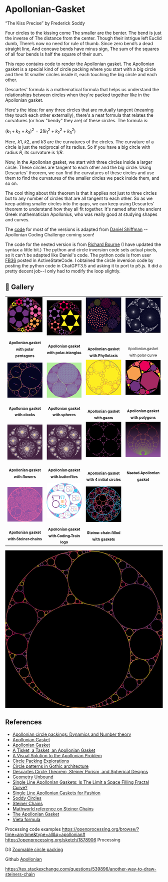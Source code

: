 # Apollonian-Gasket

“The Kiss Precise” by Frederick Soddy

Four circles to the kissing come
The smaller are the benter.
The bend is just the inverse of
The distance from the center.
Though their intrigue left Euclid dumb,
There’s now no need for rule of thumb.
Since zero bend’s a dead straight line,
And concave bends have minus sign,
The sum of the squares of all four bends
Is half the square of their sum.

This repo contains code to render the Apollonian gasket. The Apollonian gasket is a special kind of circle packing where you start with a big circle and then fit smaller circles inside it, each touching the big circle and each other.

Descartes' formula is a mathematical formula that helps us understand the relationships between circles when they're packed together like in the Apollonian gasket.

Here's the idea: for any three circles that are mutually tangent (meaning they touch each other externally), there's a neat formula that relates the curvatures (or how "bendy" they are) of these circles. The formula is:

$(k_1 + k_2 + k_3)^2 = 2(k_1^2 + k_2^2 + k_3^2)$

Here, $k1$, $k2$, and $k3$ are the curvatures of the circles. The curvature of a circle is just the reciprocal of its radius. So if you have a big circle with radius $R$, its curvature is $1/R$.

Now, in the Apollonian gasket, we start with three circles inside a larger circle. These circles are tangent to each other and the big circle. Using Descartes' theorem, we can find the curvatures of these circles and use them to find the curvatures of the smaller circles we pack inside them, and so on.

The cool thing about this theorem is that it applies not just to three circles but to any number of circles that are all tangent to each other. So as we keep adding smaller circles into the gaps, we can keep using Descartes' theorem to understand how they all fit together. It's named after the ancient Greek mathematician Apollonius, who was really good at studying shapes and curves.

The [code](https://editor.p5js.org/codingtrain/sketches/zrq8KHXnO) for most of the versions is adapted from [Daniel Shiffman](https://thecodingtrain.com) -- Apollonian Coding Challenge coming soon!

The code for the nested version is from [Richard Bourne](https://openprocessing.org/user/162823?view=sketches&o=48) (I have updated the syntax a little bit.) The python and circle inversion code sets actual pixels, so it can't be adapted like Daniel's code. The python code is from user [FB36](https://code.activestate.com/recipes/users/4172570/) posted in ActiveStateCode. I obtained the circle inversion code by posting the python code in ChatGPT3.5 and asking it to port to p5.js. It did a pretty decent job--I only had to modify the loop slightly.

## 🌄 Gallery

<!-- IMAGE-LIST:START - Do not remove or modify this section -->
<!-- prettier-ignore-start -->
<!-- markdownlint-disable -->
<table>
  <tbody>
    <tr>
      <td align="center"><a href=""> <img class="img" src="assets/apollonian-pentagons.jpg" alt="Apollonian gasket with 6 pentagons" style="vertical-align:top;" width="500" /><br /><sub><b><br/>Apollonian gasket with polar pentagons</b></sub></a></td>
      <td align="center"><a href=""> <img class="img" src="assets/apollonian-triangles.jpg" alt="Apollonian gasket with polar triangles" style="vertical-align:top;" width="500" /><br /><sub><b><br/>Apollonian gasket with polar triangles</b></sub></a></td>
     <td align="center"><a href=""> <img class="img" src="assets/apollonian-phyllotaxis.jpg" alt="Apollonian gasket with Phyllotaxis" style=" display: block;
    margin-left: auto;
    margin-right: auto;" width="500" /><br /><sub><b><br/>Apollonian gasket with Phyllotaxis</b></sub></a></td>
     <td align="center"><a href=""> <img class="img" src="assets/apollonian-starburst.jpg" alt="Apollonian gasket with polar curve" style=" display: block;
    margin-left: auto;
    margin-right: auto;" width="500" /><br /><sub><b><br/></b>Apollonian gasket with polar curve</sub></a></td>
    </tr>
<tr>
      <td align="center"><a href=""> <img class="img" src="assets/clocks.jpg" alt="Apollonian gasket with clocks" style="vertical-align:top;" width="500" /><br /><sub><b><br/>Apollonian gasket with clocks</b></sub></a></td>
      <td align="center"><a href=""> <img class="img" src="assets/apollonian-3d.jpg" alt="Circle Inversion with spheres" style="vertical-align:top;" width="500" /><br /><sub><b><br/>Apollonian gasket with spheres</b></sub></a></td>
     <td align="center"><a href=""> <img class="img" src="assets/apollonian-gears.jpg" alt="Apollonian gasket with gears" style=" display: block;
    margin-left: auto;
    margin-right: auto;" width="500" /><br /><sub><b><br/>Apollonian gasket with gears</b></sub></a></td>
     <td align="center"><a href=""> <img class="img" src="assets/apollonian-polygon.jpg" alt="Apollonian gasket with polygons" style=" display: block;
    margin-left: auto;
    margin-right: auto;" width="500" /><br /><sub><b><br/>Apollonian gasket with polygons</b></sub></a></td>
    </tr>

<tr>
      <td align="center"><a href=""> <img class="img" src="assets/apollonian-chrysanthemum.jpg" alt="Apollonian gasket with flowers" style="vertical-align:top;" width="500" /><br /><sub><b><br/>Apollonian gasket with flowers</b></sub></a></td>
      <td align="center"><a href=""> <img class="img" src="assets/apollonian-chrysanthemum.jpg" alt="Apollonian gasket with butterflies" style="vertical-align:top;" width="500" /><br /><sub><b><br/>Apollonian gasket with butterflies</b></sub></a></td>
     <td align="center"><a href=""> <img class="img" src="assets/apollonian-4circles.png" alt="Circle inversion with 4 initial circles" style=" display: block;
    margin-left: auto;
    margin-right: auto;" width="500" /><br /><sub><b><br/>Apollonian gasket with 4 initial circles</b></sub></a></td>
     <td align="center"><a href=""> <img class="img" src="assets/nested.jpg" alt="Nested Apollonian gasket" style=" display: block;
    margin-left: auto;
    margin-right: auto;" width="500" /><br /><sub><b><br/>Nested Apollonian gasket</b></sub></a></td>
    </tr>

  <tr>
      <td align="center"><a href=""> <img class="img" src="assets/mix.jpg" alt="Apollonian gasket Steiner chains" style="vertical-align:top;" width="500" /><br /><sub><b><br/>Apollonian gasket with Steiner chains</b></sub></a></td>
      <td align="center"><a href=https://editor.p5js.org/kfahn/sketches/GjCcOhd5v"> <img class="img" src="assets/logo.jpg" alt="Apollonian gasket with Coding Train logo" style="vertical-align:top;" width="500" /><br /><sub><b><br/>Apollonian gasket with Coding Train logo</b></sub></a></td>
    <td align="center"><a href=""> <img class="img" src="assets/steiner-chain.jpg" alt="Steiner chain filled with gaskets" style="vertical-align:top;" width="500" /><br /><sub><b><br/>Steiner chain filled with gaskets</b></sub></a></td>
  </tr>
    
 </tbody>
</table>

<!-- markdownlint-restore -->
<!-- prettier-ignore-end -->

<!-- IMAGE-LIST:END -->

![gif](assets/GIF_apollonian.gif)

## References

- [Apollonian circle packings: Dynamics and Number theory](https://users.math.yale.edu/~ho2/doc/Oh_ICWM.pdf)
- [Apollonian Gasket](https://www.jasondavies.com/apollonian-gasket/)
- [Apollonian Gasket](http://www.malinc.se/math/geometry/apolloniangasketen.php)
- [A Tisket, a Tasket, an Apollonian Gasket](https://www.americanscientist.org/article/a-tisket-a-tasket-an-apollonian-gasket)
- [A Visual Solution to the Apollonian Problem](http://laelcosta.com/demo3.js)
- [Circle Packing Explorations](https://archive.bridgesmathart.org/2013/bridges2013-399.pdf)
- [Circle patterns in Gothic architecture](https://archive.bridgesmathart.org/2012/bridges2012-133.pdf)
- [Descartes Circle Theorem, Steiner Porism, and Spherical Designs](https://arxiv.org/pdf/1811.08030.pdf)
- [Geometry Unbound](https://kskedlaya.org/geometryunbound/gu-060118.pdf)
- [Single Line Apollonian Gaskets:
  Is The Limit a Space Filling Fractal Curve?](https://arxiv.org/pdf/2204.05729.pdf)
- [Single Line Apollonian Gaskets for Fashion](https://archive.bridgesmathart.org/2022/bridges2022-119.pdf)
- [Soddy Circles](https://mathworld.wolfram.com/SoddyCircles.html)
- [Steiner Chains](https://en.wikipedia.org/wiki/Steiner_chain)
- [Mathworld reference on Steiner Chains](https://mathworld.wolfram.com/SteinerChain.html)
- [The Apollonian Gasket](https://www3.math.tu-berlin.de/geometrie/Lehre/WS12/MathVis/resources/projects/steinertStruempelSlides.pdf)
- [Vieta formula](https://en.wikipedia.org/wiki/Vieta%27s_formulas)

Processing code examples
https://openprocessing.org/browse/?time=anytime&type=all&q=apollonian#
https://openprocessing.org/sketch/1878906
Processing

D3
[Zoomable circle packing](https://observablehq.com/@d3/pack-component)

Github
[Apollonian](https://github.com/macbuse/Apollonian/tree/master)

https://tex.stackexchange.com/questions/539896/another-way-to-draw-steiners-chain
